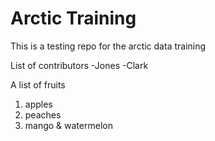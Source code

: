 # Arctic Training

This is a testing repo for the arctic data training

List of contributors
-Jones
-Clark


A list of fruits
1. apples
2. peaches
3. mango & watermelon

